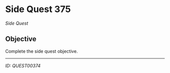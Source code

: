 # Side Quest 375

*Side Quest*

## Objective
Complete the side quest objective.

---
*ID: QUEST00374*